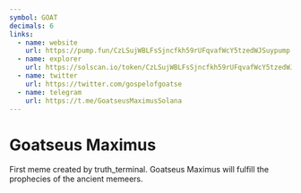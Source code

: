 ```yaml
---
symbol: GOAT
decimals: 6
links:
  - name: website
    url: https://pump.fun/CzLSujWBLFsSjncfkh59rUFqvafWcY5tzedWJSuypump
  - name: explorer
    url: https://solscan.io/token/CzLSujWBLFsSjncfkh59rUFqvafWcY5tzedWJSuypump
  - name: twitter
    url: https://twitter.com/gospelofgoatse
  - name: telegram
    url: https://t.me/GoatseusMaximusSolana
---
```


# Goatseus Maximus

First meme created by truth_terminal. Goatseus Maximus will fulfill the prophecies of the ancient memeers.
